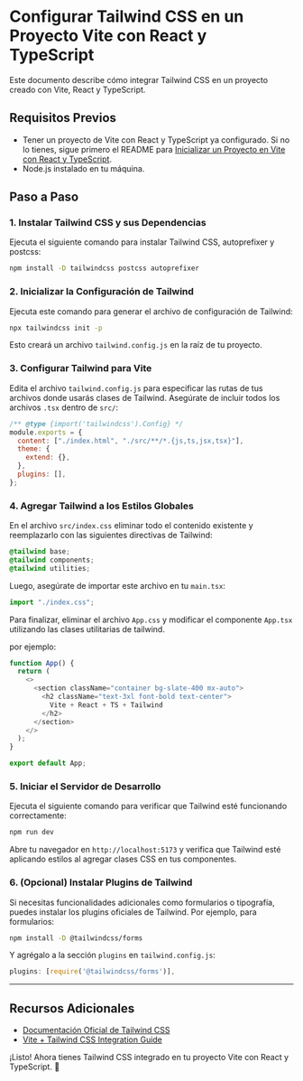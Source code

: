 # Configurar Tailwind CSS en un Proyecto Vite con React y TypeScript

Este documento describe cómo integrar Tailwind CSS en un proyecto creado con Vite, React y TypeScript.

## Requisitos Previos

- Tener un proyecto de Vite con React y TypeScript ya configurado. Si no lo tienes, sigue primero el README para [Inicializar un Proyecto en Vite con React y TypeScript](./README.md).
- Node.js instalado en tu máquina.

## Paso a Paso

### 1. Instalar Tailwind CSS y sus Dependencias

Ejecuta el siguiente comando para instalar Tailwind CSS, autoprefixer y postcss:

```bash
npm install -D tailwindcss postcss autoprefixer
```

### 2. Inicializar la Configuración de Tailwind

Ejecuta este comando para generar el archivo de configuración de Tailwind:

```bash
npx tailwindcss init -p
```

Esto creará un archivo `tailwind.config.js` en la raíz de tu proyecto.

### 3. Configurar Tailwind para Vite

Edita el archivo `tailwind.config.js` para especificar las rutas de tus archivos donde usarás clases de Tailwind. Asegúrate de incluir todos los archivos `.tsx` dentro de `src/`:

```javascript
/** @type {import('tailwindcss').Config} */
module.exports = {
  content: ["./index.html", "./src/**/*.{js,ts,jsx,tsx}"],
  theme: {
    extend: {},
  },
  plugins: [],
};
```

### 4. Agregar Tailwind a los Estilos Globales

En el archivo `src/index.css` eliminar todo el contenido existente y reemplazarlo con las siguientes directivas de Tailwind:

```css
@tailwind base;
@tailwind components;
@tailwind utilities;
```

Luego, asegúrate de importar este archivo en tu `main.tsx`:

```typescript
import "./index.css";
```

Para finalizar, eliminar el archivo `App.css` y modificar el componente `App.tsx` utilizando las clases utilitarias de tailwind.

por ejemplo:

```typescript
function App() {
  return (
    <>
      <section className="container bg-slate-400 mx-auto">
        <h2 className="text-3xl font-bold text-center">
          Vite + React + TS + Tailwind
        </h2>
      </section>
    </>
  );
}

export default App;
```

### 5. Iniciar el Servidor de Desarrollo

Ejecuta el siguiente comando para verificar que Tailwind esté funcionando correctamente:

```bash
npm run dev
```

Abre tu navegador en `http://localhost:5173` y verifica que Tailwind esté aplicando estilos al agregar clases CSS en tus componentes.

### 6. (Opcional) Instalar Plugins de Tailwind

Si necesitas funcionalidades adicionales como formularios o tipografía, puedes instalar los plugins oficiales de Tailwind. Por ejemplo, para formularios:

```bash
npm install -D @tailwindcss/forms
```

Y agrégalo a la sección `plugins` en `tailwind.config.js`:

```javascript
plugins: [require('@tailwindcss/forms')],
```

---

## Recursos Adicionales

- [Documentación Oficial de Tailwind CSS](https://tailwindcss.com/docs/installation)
- [Vite + Tailwind CSS Integration Guide](https://vitejs.dev/guide/features.html#postcss)

¡Listo! Ahora tienes Tailwind CSS integrado en tu proyecto Vite con React y TypeScript. 🎉
